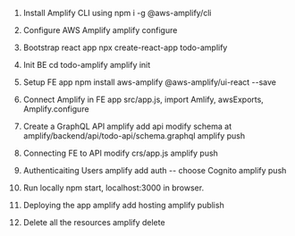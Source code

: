 1. Install Amplify CLI using 
    npm i -g @aws-amplify/cli
    
2. Configure AWS Amplify
    amplify configure
    
3. Bootstrap react app 
    npx create-react-app todo-amplify

4. Init BE
    cd todo-amplify
    amplify init
    
5. Setup FE app 
    npm install aws-amplify @aws-amplify/ui-react --save

6. Connect Amplify in FE app
    src/app.js, import Amlify, awsExports, Amplify.configure

7. Create a GraphQL API
    amplify add api
    modify schema at amplify/backend/api/todo-api/schema.graphql
    amplify push

8. Connecting FE to API
    modify crs/app.js
    amplify push

9. Authenticaiting Users
    amplify add auth -- choose Cognito
    amplify push

10. Run locally
    npm start, localhost:3000 in browser.
    
10. Deploying the app
    amplify add hosting
    amplify publish
    
11. Delete all the resources
    amplify delete
    
 
